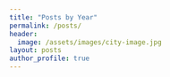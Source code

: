 ```yaml
---
title: "Posts by Year"
permalink: /posts/
header:
  image: /assets/images/city-image.jpg
layout: posts
author_profile: true
---
```

